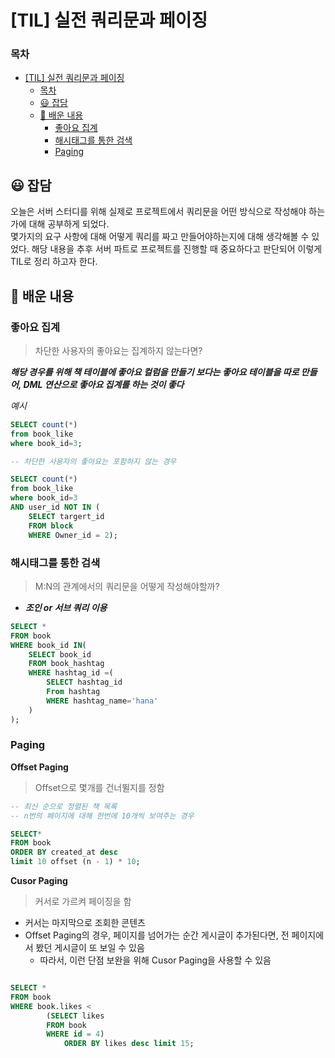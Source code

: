 # [TIL] 실전 쿼리문과 페이징

### 목차
- [\[TIL\] 실전 쿼리문과 페이징](#til-실전-쿼리문과-페이징)
    - [목차](#목차)
  - [😃 잡담](#-잡담)
  - [📄 배운 내용](#-배운-내용)
    - [좋아요 집계](#좋아요-집계)
    - [해시태그를 통한 검색](#해시태그를-통한-검색)
    - [Paging](#paging)

##  😃 잡담
오늘은 서버 스터디를 위해 실제로 프로젝트에서 쿼리문을 어떤 방식으로 작성해야 하는가에 대해 공부하게 되었다.<br>
몇가지의 요구 사항에 대해 어떻게 쿼리를 짜고 만들어야하는지에 대해 생각해볼 수 있었다. 해당 내용을 추후 서버 파트로 프로젝트를 진행할 때 중요하다고 판단되어 이렇게 TIL로 정리 하고자 한다.


## 📄 배운 내용
### 좋아요 집계
> 차단한 사용자의 좋아요는 집계하지 않는다면?

***해당 경우를 위해 책 테이블에 좋아요 컬럼을 만들기 보다는 좋아요 테이블을 따로 만들어, DML 연산으로 좋아요 집계를 하는 것이 좋다***

*예시*
```sql
SELECT count(*) 
from book_like 
where book_id=3;
```
```sql
-- 차단한 사용자의 좋아요는 포함하지 않는 경우

SELECT count(*) 
from book_like 
where book_id=3
AND user_id NOT IN (
    SELECT targert_id 
    FROM block 
    WHERE Owner_id = 2);
```

### 해시태그를 통한 검색
> M:N의 관계에서의 쿼리문을 어떻게 작성해야할까?

- ***조인 or 서브 쿼리 이용***

```sql
SELECT *
FROM book
WHERE book_id IN(
    SELECT book_id
    FROM book_hashtag
    WHERE hashtag_id =(
        SELECT hashtag_id
        From hashtag
        WHERE hashtag_name='hana'
    )
);

```

### Paging

**Offset Paging**
> Offset으로 몇개를 건너뛸지를 정함
```sql
-- 최신 순으로 정렬된 책 목록
-- n번의 페이지에 대해 한번에 10개씩 보여주는 경우

SELECT*
FROM book
ORDER BY created_at desc
limit 10 offset (n - 1) * 10;
```

**Cusor Paging**
> 커서로 가르켜 페이징을 함

- 커서는 마지막으로 조회한 콘텐츠
- Offset Paging의 경우, 페이지를 넘어가는 순간 게시글이 추가된다면, 전 페이지에서 봤던 게시글이 또 보일 수 있음
  - 따라서, 이런 단점 보완을 위해 Cusor Paging을 사용할 수 있음

```sql

SELECT * 
FROM book 
WHERE book.likes < 
		(SELECT likes 
        FROM book 
        WHERE id = 4)
			ORDER BY likes desc limit 15;
```